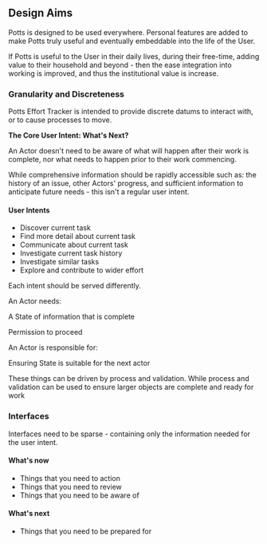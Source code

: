 ## Design Aims

Potts is designed to be used everywhere. Personal features are added to make Potts truly useful and eventually embeddable into the life of the User.

If Potts is useful to the User in their daily lives, during their free-time, adding value to their household and beyond - then the ease integration into working is improved, and thus the institutional value is increase.

### Granularity and Discreteness

Potts Effort Tracker is intended to provide discrete datums to interact with, or to cause processes to move.

**The Core User Intent: What's Next?**

An Actor doesn't need to be aware of what will happen after their work is complete, nor what needs to happen prior to their work commencing.

While comprehensive information should be rapidly accessible such as: the history of an issue, other Actors' progress, and sufficient information to anticipate future needs - this isn't a regular user intent.

#### User Intents

* Discover current task
* Find more detail about current task
* Communicate about current task
* Investigate current task history
* Investigate similar tasks
* Explore and contribute to wider effort

Each intent should be served differently.

An Actor needs:

A State of information that is complete

Permission to proceed


An Actor is responsible for:

Ensuring State is suitable for the next actor

These things can be driven by process and validation. While process and validation can be used to ensure larger objects are complete and ready for work


### Interfaces

Interfaces need to be sparse - containing only the information needed for the user intent.

#### What's now

* Things that you need to action
* Things that you need to review
* Things that you need to be aware of

#### What's next

* Things that you need to be prepared for

